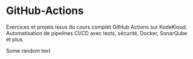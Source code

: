 # GitHub-Actions
Exercices et projets issus du cours complet GitHub Actions sur KodeKloud. Automatisation de pipelines CI/CD avec tests, sécurité, Docker, SonarQube et plus.


Some random text